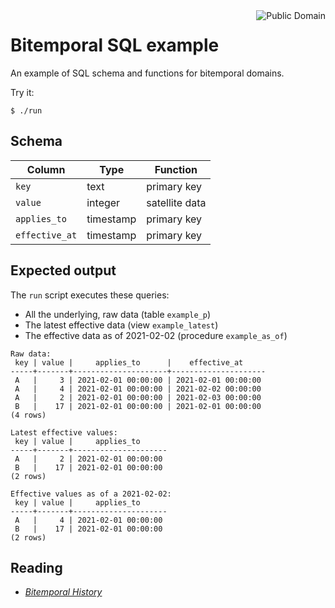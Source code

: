<a href="LICENSE.md">
<img src="https://unlicense.org/pd-icon.png" alt="Public Domain" align="right"/>
</a>

# Bitemporal SQL example

An example of SQL schema and functions for bitemporal domains.

Try it:
```
$ ./run
```

## Schema

| Column         | Type      | Function       |
|----------------|-----------|----------------|
| `key`          | text      | primary key    |
| `value`        | integer   | satellite data |
| `applies_to`   | timestamp | primary key    |
| `effective_at` | timestamp | primary key    |

## Expected output

The `run` script executes these queries:
- All the underlying, raw data (table `example_p`)
- The latest effective data (view `example_latest`)
- The effective data as of 2021-02-02 (procedure `example_as_of`)

```
Raw data:
 key | value |     applies_to      |    effective_at     
-----+-------+---------------------+---------------------
 A   |     3 | 2021-02-01 00:00:00 | 2021-02-01 00:00:00
 A   |     4 | 2021-02-01 00:00:00 | 2021-02-02 00:00:00
 A   |     2 | 2021-02-01 00:00:00 | 2021-02-03 00:00:00
 B   |    17 | 2021-02-01 00:00:00 | 2021-02-01 00:00:00
(4 rows)

Latest effective values:
 key | value |     applies_to      
-----+-------+---------------------
 A   |     2 | 2021-02-01 00:00:00
 B   |    17 | 2021-02-01 00:00:00
(2 rows)

Effective values as of a 2021-02-02:
 key | value |     applies_to      
-----+-------+---------------------
 A   |     4 | 2021-02-01 00:00:00
 B   |    17 | 2021-02-01 00:00:00
(2 rows)
```

## Reading

* [_Bitemporal History_](https://martinfowler.com/articles/bitemporal-history.html)
